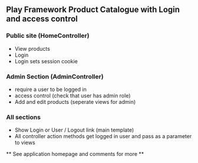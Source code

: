 ## Play Framework Product Catalogue with Login and access control

### Public site (HomeController)
- View products
- Login
- Login sets session cookie

### Admin Section (AdminController)
- require a user to be logged in
- access control (check that user has admin role)
- Add and edit products (seperate views for admin)

### All sections
- Show  Login or User / Logout link (main template)
- All controller action methods get logged in user and pass as a parameter to views

** See application homepage and comments for more **
